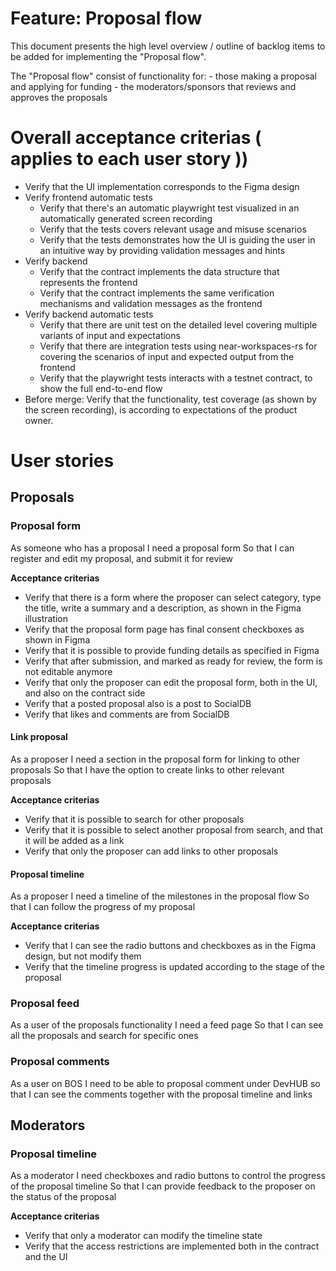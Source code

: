 Feature: Proposal flow
======================

This document presents the high level overview / outline of backlog items to be added for implementing the "Proposal flow".

The "Proposal flow" consist of functionality for:
    - those making a proposal and applying for funding
    - the moderators/sponsors that reviews and approves the proposals

# Overall acceptance criterias ( applies to each user story ))

- Verify that the UI implementation corresponds to the Figma design
- Verify frontend automatic tests
    - Verify that there's an automatic playwright test visualized in an automatically generated screen recording
    - Verify that the tests covers relevant usage and misuse scenarios
    - Verify that the tests demonstrates how the UI is guiding the user in an intuitive way by providing validation messages and hints
- Verify backend
    - Verify that the contract implements the data structure that represents the frontend
    - Verify that the contract implements the same verification mechanisms and validation messages as the frontend
- Verify backend automatic tests
    - Verify that there are unit test on the detailed level covering multiple variants of input and expectations
    - Verify that there are integration tests using near-workspaces-rs for covering the scenarios of input and expected output from the frontend
    - Verify that the playwright tests interacts with a testnet contract, to show the full end-to-end flow
- Before merge: Verify that the functionality, test coverage (as shown by the screen recording), is according to expectations of the product owner.

# User stories 

## Proposals

### Proposal form

As someone who has a proposal
I need a proposal form
So that I can register and edit my proposal, and submit it for review

**Acceptance criterias**

- Verify that there is a form where the proposer can select category, type the title, write a summary and a description, as shown in the Figma illustration
- Verify that the proposal form page has final consent checkboxes as shown in Figma 
- Verify that it is possible to provide funding details as specified in Figma
- Verify that after submission, and marked as ready for review, the form is not editable anymore
- Verify that only the proposer can edit the proposal form, both in the UI, and also on the contract side
- Verify that a posted proposal also is a post to SocialDB
- Verify that likes and comments are from SocialDB

#### Link proposal

As a proposer
I need a section in the proposal form for linking to other proposals
So that I have the option to create links to other relevant proposals

**Acceptance criterias**

- Verify that it is possible to search for other proposals
- Verify that it is possible to select another proposal from search, and that it will be added as a link
- Verify that only the proposer can add links to other proposals

#### Proposal timeline

As a proposer
I need a timeline of the milestones in the proposal flow
So that I can follow the progress of my proposal

**Acceptance criterias**

- Verify that I can see the radio buttons and checkboxes as in the Figma design, but not modify them
- Verify that the timeline progress is updated according to the stage of the proposal

### Proposal feed

As a user of the proposals functionality
I need a feed page
So that I can see all the proposals and search for specific ones

### Proposal comments

As a user on BOS
I need to be able to proposal comment under DevHUB
so that I can see the comments together with the proposal timeline and links

## Moderators

### Proposal timeline

As a moderator
I need checkboxes and radio buttons to control the progress of the proposal timeline
So that I can provide feedback to the proposer on the status of the proposal

**Acceptance criterias**

- Verify that only a moderator can modify the timeline state
- Verify that the access restrictions are implemented both in the contract and the UI

